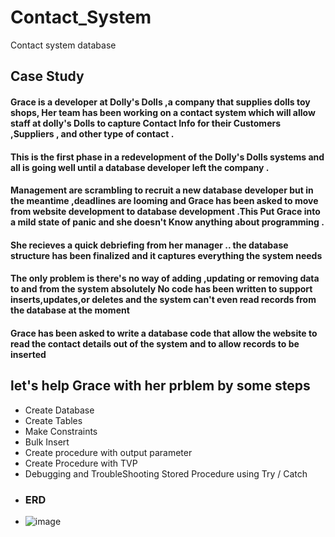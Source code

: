 # Contact_System
Contact system database
## Case Study
#### Grace is a developer at Dolly's Dolls ,a company that supplies dolls toy shops, Her team has been working on a contact system which will allow staff at dolly's Dolls to capture Contact Info for their Customers ,Suppliers , and other type of contact .
#### This is the first phase in a redevelopment of the Dolly's Dolls systems and all is going well until a database developer left the company .
#### Management are scrambling to recruit a new database developer but in the meantime ,deadlines are looming and Grace has been asked to move from website development to database development .This Put Grace into a mild state of panic and she doesn't Know anything about programming .
#### She recieves a quick debriefing from her manager .. the database structure has been finalized and it captures everything the system needs 
#### The only problem  is there's no way of adding ,updating or removing data to and from the system absolutely No code has been written to support inserts,updates,or deletes and the system can't even read records from the database at the moment 
#### Grace has been asked to write a database code that allow the website to read the contact details out of the system and to allow records to be inserted 
## let's help Grace with her prblem by some steps 
- Create Database
- Create Tables
- Make Constraints
- Bulk Insert
- Create procedure with output parameter
- Create Procedure with TVP
- Debugging and TroubleShooting Stored Procedure using Try / Catch
- ### ERD 
- ![image](https://user-images.githubusercontent.com/93515671/189213273-2835ac50-b2bc-417d-8e8a-24b0583c92aa.png)

